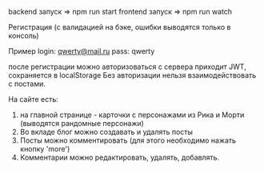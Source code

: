 backend запуск => npm run start
frontend запуск => npm run watch

Регистрация (с валидацией на бэке, ошибки выводятся только в консоль)

Пример
login: qwerty@mail.ru
pass: qwerty

после регистрации можно авторизоваться с сервера приходит JWT, сохраняется в localStorage
Без авторизации нельзя взаимодействовать с постами.

На сайте есть:
1) на главной странице - карточки с персонажами из Рика и Морти (выводятся рандомные персонажи)
2) Во вкладе блог можно создавать и удалять посты 
3) Посты можно комментировать (для этого необходимо нажать кнопку 'more')
4) Комментарии можно редактировать, удалять, добавлять.